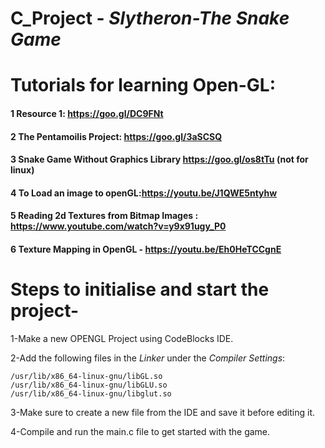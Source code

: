 # C_Project - *Slytheron-The Snake Game*

# Tutorials for learning Open-GL:

#### 1 Resource 1: https://goo.gl/DC9FNt

#### 2 The Pentamoilis Project: https://goo.gl/3aSCSQ

#### 3 Snake Game Without Graphics Library https://goo.gl/os8tTu (not for linux)

#### 4 To Load an image to openGL:https://youtu.be/J1QWE5ntyhw

#### 5 Reading 2d Textures from  Bitmap Images : https://www.youtube.com/watch?v=y9x91ugy_P0

#### 6 Texture Mapping in OpenGL - https://youtu.be/Eh0HeTCCgnE


# Steps to initialise and start the project-

  1-Make a new OPENGL Project using CodeBlocks IDE.
  
  2-Add the following files in the *Linker* under the *Compiler Settings*:
  
    /usr/lib/x86_64-linux-gnu/libGL.so
    /usr/lib/x86_64-linux-gnu/libGLU.so
    /usr/lib/x86_64-linux-gnu/libglut.so
    
  3-Make sure to create a new file from the IDE and save it before editing it.
  
  4-Compile and run the main.c file to get started with the game.
